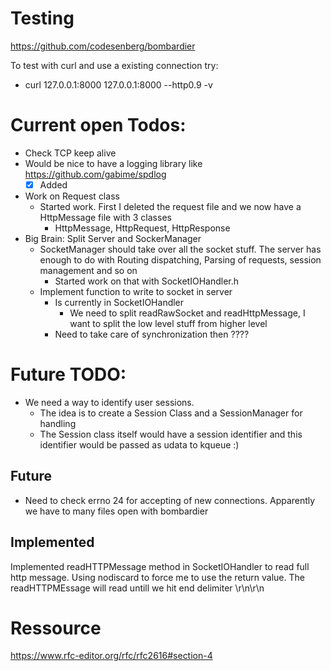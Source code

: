 # Testing
https://github.com/codesenberg/bombardier

To test with curl and use a existing connection try:
- curl 127.0.0.1:8000 127.0.0.1:8000 --http0.9 -v

# Current open Todos:
- Check TCP keep alive
- Would be nice to have a logging library like https://github.com/gabime/spdlog
  - [x] Added
- Work on Request class
  - Started work. First I deleted the request file and we now have a HttpMessage file with 3 classes
    - HttpMessage, HttpRequest, HttpResponse
- Big Brain: Split Server and SockerManager
  - SocketManager should take over all the socket stuff. The server has enough to do with Routing dispatching, Parsing of requests, session management and so on
    - Started work on that with SocketIOHandler.h
  - Implement function to write to socket in server
    - Is currently in SocketIOHandler
      - We need to split readRawSocket and readHttpMessage, I want to split the low level stuff from higher level
    - Need to take care of synchronization then ????

# Future TODO:
- We need a way to identify user sessions.
  - The idea is to create a Session Class and a SessionManager for handling
  - The Session class itself would have a session identifier and this identifier would be passed as udata to kqueue :)


## Future
- Need to check errno 24 for accepting of new connections. Apparently we have to many files open with bombardier


## Implemented
Implemented readHTTPMessage method in SocketIOHandler to read full http message.
Using nodiscard to force me to use the return value.
The readHTTPMEssage will read untill we hit end delimiter \r\n\r\n



# Ressource
https://www.rfc-editor.org/rfc/rfc2616#section-4

